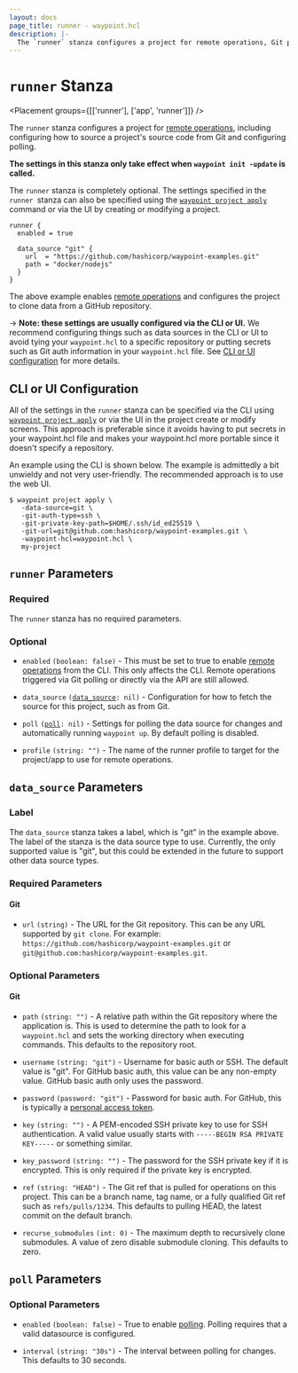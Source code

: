 ```yaml
---
layout: docs
page_title: runner - waypoint.hcl
description: |-
  The `runner` stanza configures a project for remote operations, Git polling, and more.
---
```


# `runner` Stanza

<Placement groups={[['runner'], ['app', 'runner']]} />

The `runner` stanza configures a project for [remote operations](../docs/runner),
including configuring how to source a project's source code from Git and
configuring polling.

**The settings in this stanza only take effect when `waypoint init -update`
is called.**

The `runner` stanza is completely optional. The settings specified in the
`runner `stanza can also be specified using the [`waypoint project apply`](../commands/project-apply)
command or via the UI by creating or modifying a project.

```hcl
runner {
  enabled = true

  data_source "git" {
    url  = "https://github.com/hashicorp/waypoint-examples.git"
    path = "docker/nodejs"
  }
}
```

The above example enables [remote operations](../docs/runner) and configures
the project to clone data from a GitHub repository.

-> **Note: these settings are usually configured via the CLI or UI.** We
recommend configuring things such as data sources in the CLI or UI to avoid
tying your `waypoint.hcl` to a specific repository or putting secrets such
as Git auth information in your `waypoint.hcl` file. See
[CLI or UI configuration](#cli-or-ui-configuration) for more details.

## CLI or UI Configuration

All of the settings in the `runner` stanza can be specified via the
CLI using [`waypoint project apply`](../commands/project-apply) or via
the UI in the project create or modify screens. This approach is preferable
since it avoids having to put secrets in your waypoint.hcl file and makes
your waypoint.hcl more portable since it doesn't specify a repository.

An example using the CLI is shown below. The example is admittedly a bit
unwieldy and not very user-friendly. The recommended approach is to use the web UI.

```shell-session
$ waypoint project apply \
   -data-source=git \
   -git-auth-type=ssh \
   -git-private-key-path=$HOME/.ssh/id_ed25519 \
   -git-url=git@github.com:hashicorp/waypoint-examples.git \
   -waypoint-hcl=waypoint.hcl \
   my-project
```

## `runner` Parameters

### Required

The `runner` stanza has no required parameters.

### Optional

- `enabled` `(boolean: false)` - This must be set to true to enable
  [remote operations](../docs/runner) from the CLI. This only affects
  the CLI. Remote operations triggered via Git polling or directly via the
  API are still allowed.

- `data_source` <code>([data_source][data_source]: nil)</code> - Configuration
  for how to fetch the source for this project, such as from Git.

- `poll` <code>([poll][poll]: nil)</code> - Settings for polling the data
  source for changes and automatically running `waypoint up`. By default
  polling is disabled.

- `profile` `(string: "")` - The name of the runner profile to target for the
  project/app to use for remote operations.

## `data_source` Parameters

### Label

The `data_source` stanza takes a label, which is "git" in the example above.
The label of the stanza is the data source type to use. Currently, the only
supported value is "git", but this could be extended in the future to support
other data source types.

### Required Parameters

#### Git

- `url` `(string)` - The URL for the Git repository. This can be any URL supported
  by `git clone`. For example: `https://github.com/hashicorp/waypoint-examples.git`
  or `git@github.com:hashicorp/waypoint-examples.git`.

### Optional Parameters

#### Git

- `path` `(string: "")` - A relative path within the Git repository where
  the application is. This is used to determine the path to look for a
  `waypoint.hcl` and sets the working directory when executing commands.
  This defaults to the repository root.

- `username` `(string: "git")` - Username for basic auth or SSH. The default
  value is "git". For GitHub basic auth, this value can be any non-empty value.
  GitHub basic auth only uses the password.

- `password` `(password: "git")` - Password for basic auth. For GitHub, this
  is typically a [personal access token](https://docs.github.com/en/github/authenticating-to-github/creating-a-personal-access-token).

- `key` `(string: "")` - A PEM-encoded SSH private key to use for SSH authentication.
  A valid value usually starts with `-----BEGIN RSA PRIVATE KEY-----` or something
  similar.

- `key_password` `(string: "")` - The password for the SSH private key if
  it is encrypted. This is only required if the private key is encrypted.

- `ref` `(string: "HEAD")` - The Git ref that is pulled for operations on
  this project. This can be a branch name, tag name, or a fully qualified
  Git ref such as `refs/pulls/1234`. This defaults to pulling HEAD, the
  latest commit on the default branch.

- `recurse_submodules` `(int: 0)` - The maximum depth to recursively clone
  submodules. A value of zero disable submodule cloning. This defaults to zero.

## `poll` Parameters

### Optional Parameters

- `enabled` `(boolean: false)` - True to enable [polling](../docs/projects/git#polling).
  Polling requires that a valid datasource is configured.

- `interval` `(string: "30s")` - The interval between polling for changes.
  This defaults to 30 seconds.

[data_source]: /waypoint/docs/waypoint-hcl/config#data_source-parameters 'data_source Stanza'
[poll]: /waypoint/docs/waypoint-hcl/config#poll-parameters 'poll Stanza'
